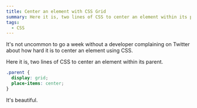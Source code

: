```yaml
---
title: Center an element with CSS Grid
summary: Here it is, two lines of CSS to center an element within its parent.
tags:
  - CSS
---
```

It's not uncommon to go a week without a developer complaining on Twitter about how hard it is to center an element using CSS.

Here it is, two lines of CSS to center an element within its parent.

```css
.parent {
  display: grid;
  place-items: center;
}
```

It's beautiful.
